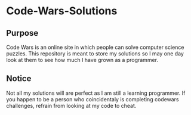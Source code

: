 # Code-Wars-Solutions

## Purpose
Code Wars is an online site in which people can solve computer science puzzles.
This repository is meant to store my solutions so I may one day look at them to 
see how much I have grown as a programmer. 

## Notice
Not all my solutions will are perfect as I am still a learning programmer. If 
you happen to be a person who coincidentaly is completing codewars challenges, 
refrain from looking at my code to cheat.
